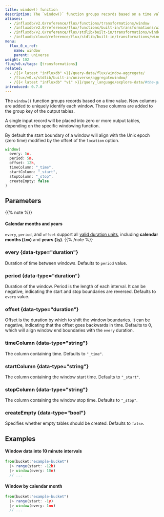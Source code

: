 ```yaml
---
title: window() function
description: The `window()` function groups records based on a time value.
aliases:
  - /influxdb/v2.0/reference/flux/functions/transformations/window
  - /influxdb/v2.0/reference/flux/functions/built-in/transformations/window/
  - /influxdb/v2.0/reference/flux/stdlib/built-in/transformations/window/
  - /influxdb/cloud/reference/flux/stdlib/built-in/transformations/window/
menu:
  flux_0_x_ref:
    name: window
    parent: universe
weight: 102
flux/v0.x/tags: [transformations]
related:
  - /{{< latest "influxdb" >}}/query-data/flux/window-aggregate/
  - /flux/v0.x/stdlib/built-in/universe/aggregatewindow/
  - /{{< latest "influxdb" "v1" >}}/query_language/explore-data/#the-group-by-clause, InfluxQL – GROUP BY time()
introduced: 0.7.0
---
```


The `window()` function groups records based on a time value.
New columns are added to uniquely identify each window.
Those columns are added to the group key of the output tables.

A single input record will be placed into zero or more output tables, depending on the specific windowing function.

By default the start boundary of a window will align with the Unix epoch (zero time)
modified by the offset of the `location` option.

```js
window(
  every: 5m,
  period: 5m,
  offset: 12h,
  timeColumn: "_time",
  startColumn: "_start",
  stopColumn: "_stop",
  createEmpty: false
)
```

## Parameters

{{% note %}}
#### Calendar months and years
`every`, `period`, and `offset` support all [valid duration units](/flux/v0.x/spec/types/#duration-types),
including **calendar months (`1mo`)** and **years (`1y`)**.
{{% /note %}}

### every {data-type="duration"}
Duration of time between windows.
Defaults to `period` value.

### period {data-type="duration"}
Duration of the window.
Period is the length of each interval.
It can be negative, indicating the start and stop boundaries are reversed.
Defaults to `every` value.

### offset {data-type="duration"}
Offset is the duration by which to shift the window boundaries.
It can be negative, indicating that the offset goes backwards in time.
Defaults to 0, which will align window end boundaries with the `every` duration.

### timeColumn {data-type="string"}
The column containing time.
Defaults to `"_time"`.

### startColumn {data-type="string"}
The column containing the window start time.
Defaults to `"_start"`.

### stopColumn {data-type="string"}
The column containing the window stop time.
Defaults to `"_stop"`.

### createEmpty {data-type="bool"}
Specifies whether empty tables should be created.
Defaults to `false`.

## Examples

#### Window data into 10 minute intervals
```js
from(bucket:"example-bucket")
  |> range(start: -12h)
  |> window(every: 10m)
  // ...
```

#### Window by calendar month
```js
from(bucket:"example-bucket")
  |> range(start: -1y)
  |> window(every: 1mo)
  // ...
```

